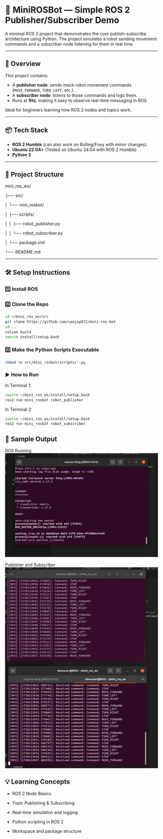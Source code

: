 # 🧠 MiniROSBot — Simple ROS 2 Publisher/Subscriber Demo

A minimal ROS 2 project that demonstrates the core publish-subscribe architecture using Python. The project simulates a robot sending movement commands and a subscriber node listening for them in real time.

---

## 🚀 Overview

This project contains:
- A **publisher node**: sends mock robot movement commands (`MOVE_FORWARD`, `TURN_LEFT`, etc.).
- A **subscriber node**: listens to those commands and logs them.
- Runs at **1Hz**, making it easy to observe real-time messaging in ROS.

Ideal for beginners learning how ROS 2 nodes and topics work.

---

## 📦 Tech Stack

- **ROS 2 Humble** (can also work on Rolling/Foxy with minor changes)
- **Ubuntu 22.04+** (Tested on Ubuntu 24.04 with ROS 2 Humble)
- **Python 3**

---

## 📁 Project Structure

mini_ros_ws/

├── src/

│ └── mini_rosbot/ 

│ ├── scripts/

│ │ ├── robot_publisher.py

│ │ └── robot_subscriber.py

│ └── package.xml

└── README.md


---

## 🛠️ Setup Instructions

### 1️⃣ Install ROS

### 2️⃣ Clone the Repo
```bash
cd ~/mini_ros_ws/src
git clone https://github.com/sanjay872/mini-ros-bot
cd ..
colcon build
source install/setup.bash
```

### 3️⃣ Make the Python Scripts Executable
```bash
chmod +x src/mini_rosbot/scripts/*.py
```

### ▶️ How to Run
In Terminal 1:
```bash
source ~/mini_ros_ws/install/setup.bash
ros2 run mini_rosbot robot_publisher
```

In Terminal 2:
```bash
source ~/mini_ros_ws/install/setup.bash
ros2 run mini_rosbot robot_subscriber
```

## 📌 Sample Output

ROS Running
![ROS](output/ROS.png)

Publisher and Subscriber
![ROS](output/ROS_Output.png)

## 💡 Learning Concepts
- ROS 2 Node Basics

- Topic Publishing & Subscribing

- Real-time simulation and logging

- Python scripting in ROS 2

- Workspace and package structure